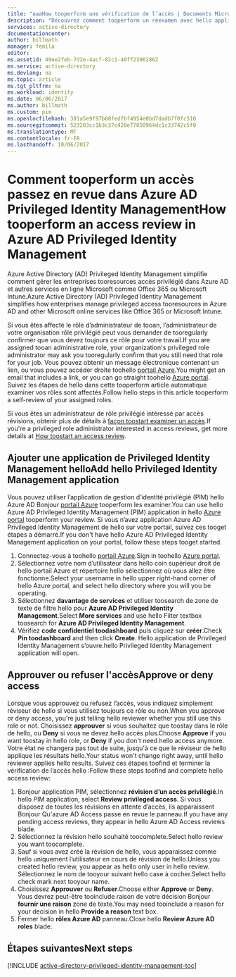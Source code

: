 ```yaml
---
title: "aaaHow tooperform une vérification de l’accès | Documents Microsoft"
description: "Découvrez comment tooperform un réexamen avec hello application d’Azure Privileged Identity Management."
services: active-directory
documentationcenter: 
author: billmath
manager: femila
editor: 
ms.assetid: 49ee2feb-7d2e-4acf-82c1-40ff23062862
ms.service: active-directory
ms.devlang: na
ms.topic: article
ms.tgt_pltfrm: na
ms.workload: identity
ms.date: 06/06/2017
ms.author: billmath
ms.custom: pim
ms.openlocfilehash: 301a5e9f97b68fedfbf4954e0bd7dadb7f0fc510
ms.sourcegitcommit: 523283cc1b3c37c428e77850964dc1c33742c5f0
ms.translationtype: MT
ms.contentlocale: fr-FR
ms.lasthandoff: 10/06/2017
---
```

# <a name="how-tooperform-an-access-review-in-azure-ad-privileged-identity-management"></a><span data-ttu-id="e2b58-103">Comment tooperform un accès passez en revue dans Azure AD Privileged Identity Management</span><span class="sxs-lookup"><span data-stu-id="e2b58-103">How tooperform an access review in Azure AD Privileged Identity Management</span></span>
<span data-ttu-id="e2b58-104">Azure Active Directory (AD) Privileged Identity Management simplifie comment gérer les entreprises tooresources accès privilégié dans Azure AD et autres services en ligne Microsoft comme Office 365 ou Microsoft Intune.</span><span class="sxs-lookup"><span data-stu-id="e2b58-104">Azure Active Directory (AD) Privileged Identity Management simplifies how enterprises manage privileged access tooresources in Azure AD and other Microsoft online services like Office 365 or Microsoft Intune.</span></span>  

<span data-ttu-id="e2b58-105">Si vous êtes affecté le rôle d’administrateur de tooan, l’administrateur de votre organisation rôle privilégié peut vous demander de tooregularly confirmer que vous devez toujours ce rôle pour votre travail.</span><span class="sxs-lookup"><span data-stu-id="e2b58-105">If you are assigned tooan administrative role, your organization's privileged role administrator may ask you tooregularly confirm that you still need that role for your job.</span></span> <span data-ttu-id="e2b58-106">Vous pouvez obtenir un message électronique contenant un lien, ou vous pouvez accéder droite toohello [portail Azure](https://portal.azure.com).</span><span class="sxs-lookup"><span data-stu-id="e2b58-106">You might get an email that includes a link, or you can go straight toohello [Azure portal](https://portal.azure.com).</span></span> <span data-ttu-id="e2b58-107">Suivez les étapes de hello dans cette tooperform article automatique examiner vos rôles sont affectés.</span><span class="sxs-lookup"><span data-stu-id="e2b58-107">Follow hello steps in this article tooperform a self-review of your assigned roles.</span></span>

<span data-ttu-id="e2b58-108">Si vous êtes un administrateur de rôle privilégié intéressé par accès révisions, obtenir plus de détails à [façon toostart examiner un accès](active-directory-privileged-identity-management-how-to-start-security-review.md).</span><span class="sxs-lookup"><span data-stu-id="e2b58-108">If you're a privileged role administrator interested in access reviews, get more details at [How toostart an access review](active-directory-privileged-identity-management-how-to-start-security-review.md).</span></span>

## <a name="add-hello-privileged-identity-management-application"></a><span data-ttu-id="e2b58-109">Ajouter une application de Privileged Identity Management hello</span><span class="sxs-lookup"><span data-stu-id="e2b58-109">Add hello Privileged Identity Management application</span></span>
<span data-ttu-id="e2b58-110">Vous pouvez utiliser l’application de gestion d’identité privilégié (PIM) hello Azure AD Bonjour [portail Azure](https://portal.azure.com/) tooperform les examiner.</span><span class="sxs-lookup"><span data-stu-id="e2b58-110">You can use hello Azure AD Privileged Identity Management (PIM) application in hello [Azure portal](https://portal.azure.com/) tooperform your review.</span></span>  <span data-ttu-id="e2b58-111">Si vous n’avez application Azure AD Privileged Identity Management de hello sur votre portail, suivez ces tooget étapes a démarré.</span><span class="sxs-lookup"><span data-stu-id="e2b58-111">If you don't have hello Azure AD Privileged Identity Management application on your portal, follow these steps tooget started.</span></span>

1. <span data-ttu-id="e2b58-112">Connectez-vous à toohello [portail Azure](https://portal.azure.com/).</span><span class="sxs-lookup"><span data-stu-id="e2b58-112">Sign in toohello [Azure portal](https://portal.azure.com/).</span></span>
2. <span data-ttu-id="e2b58-113">Sélectionnez votre nom d’utilisateur dans hello coin supérieur droit de hello portail Azure et répertoire hello sélectionnez où vous allez être fonctionne.</span><span class="sxs-lookup"><span data-stu-id="e2b58-113">Select your username in hello upper right-hand corner of hello Azure portal, and select hello directory where you will you be operating.</span></span>
3. <span data-ttu-id="e2b58-114">Sélectionnez **davantage de services** et utiliser toosearch de zone de texte de filtre hello pour **Azure AD Privileged Identity Management**.</span><span class="sxs-lookup"><span data-stu-id="e2b58-114">Select **More services** and use hello Filter textbox toosearch for **Azure AD Privileged Identity Management**.</span></span>
4. <span data-ttu-id="e2b58-115">Vérifiez **code confidentiel toodashboard** puis cliquez sur **créer**.</span><span class="sxs-lookup"><span data-stu-id="e2b58-115">Check **Pin toodashboard** and then click **Create**.</span></span> <span data-ttu-id="e2b58-116">Hello application de Privileged Identity Management s’ouvre.</span><span class="sxs-lookup"><span data-stu-id="e2b58-116">hello Privileged Identity Management application will open.</span></span>

## <a name="approve-or-deny-access"></a><span data-ttu-id="e2b58-117">Approuver ou refuser l'accès</span><span class="sxs-lookup"><span data-stu-id="e2b58-117">Approve or deny access</span></span>
<span data-ttu-id="e2b58-118">Lorsque vous approuvez ou refusez l’accès, vous indiquez simplement réviseur de hello si vous utilisez toujours ce rôle ou non.</span><span class="sxs-lookup"><span data-stu-id="e2b58-118">When you approve or deny access, you're just telling hello reviewer whether you still use this role or not.</span></span> <span data-ttu-id="e2b58-119">Choisissez **approuver** si vous souhaitez que toostay dans le rôle de hello, ou **Deny** si vous ne devez hello accès plus.</span><span class="sxs-lookup"><span data-stu-id="e2b58-119">Choose **Approve** if you want toostay in hello role, or **Deny** if you don't need hello access anymore.</span></span> <span data-ttu-id="e2b58-120">Votre état ne changera pas tout de suite, jusqu'à ce que le réviseur de hello applique les résultats hello.</span><span class="sxs-lookup"><span data-stu-id="e2b58-120">Your status won't change right away, until hello reviewer applies hello results.</span></span>
<span data-ttu-id="e2b58-121">Suivez ces étapes toofind et terminer la vérification de l’accès hello :</span><span class="sxs-lookup"><span data-stu-id="e2b58-121">Follow these steps toofind and complete hello access review:</span></span>

1. <span data-ttu-id="e2b58-122">Bonjour application PIM, sélectionnez **révision d’un accès privilégié**.</span><span class="sxs-lookup"><span data-stu-id="e2b58-122">In hello PIM application, select **Review privileged access**.</span></span> <span data-ttu-id="e2b58-123">Si vous disposez de toutes les révisions en attente d’accès, ils apparaissent Bonjour Qu'azure AD Access passe en revue le panneau.</span><span class="sxs-lookup"><span data-stu-id="e2b58-123">If you have any pending access reviews, they appear in hello Azure AD Access reviews blade.</span></span>
2. <span data-ttu-id="e2b58-124">Sélectionnez la révision hello souhaité toocomplete.</span><span class="sxs-lookup"><span data-stu-id="e2b58-124">Select hello review you want toocomplete.</span></span>
3. <span data-ttu-id="e2b58-125">Sauf si vous avez créé la révision de hello, vous apparaissez comme hello uniquement l’utilisateur en cours de révision de hello.</span><span class="sxs-lookup"><span data-stu-id="e2b58-125">Unless you created hello review, you appear as hello only user in hello review.</span></span> <span data-ttu-id="e2b58-126">Sélectionnez le nom de tooyour suivant hello case à cocher.</span><span class="sxs-lookup"><span data-stu-id="e2b58-126">Select hello check mark next tooyour name.</span></span>
4. <span data-ttu-id="e2b58-127">Choisissez **Approuver** ou **Refuser**.</span><span class="sxs-lookup"><span data-stu-id="e2b58-127">Choose either **Approve** or **Deny**.</span></span> <span data-ttu-id="e2b58-128">Vous devrez peut-être tooinclude raison de votre décision Bonjour **fournir une raison** zone de texte.</span><span class="sxs-lookup"><span data-stu-id="e2b58-128">You may need tooinclude a reason for your decision in hello **Provide a reason** text box.</span></span>  
5. <span data-ttu-id="e2b58-129">Fermer hello **rôles Azure AD** panneau.</span><span class="sxs-lookup"><span data-stu-id="e2b58-129">Close hello **Review Azure AD roles** blade.</span></span>

<!--Every topic should have next steps and links toohello next logical set of content tookeep hello customer engaged-->
## <a name="next-steps"></a><span data-ttu-id="e2b58-130">Étapes suivantes</span><span class="sxs-lookup"><span data-stu-id="e2b58-130">Next steps</span></span>
[!INCLUDE [active-directory-privileged-identity-management-toc](../../includes/active-directory-privileged-identity-management-toc.md)]

<!--Image references-->

[1]: ./media/active-directory-privileged-identity-management-configure/PIM_EnablePim.png
